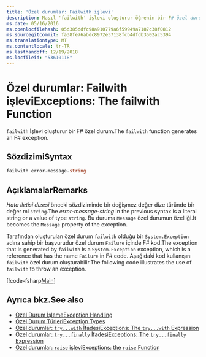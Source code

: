 ```yaml
---
title: 'Özel durumlar: Failwith işlevi'
description: Nasıl 'failwith' işlevi oluşturur öğrenin bir F# özel durum.
ms.date: 05/16/2016
ms.openlocfilehash: 05d385ddfc98a910779a6f59949a7187c38f0812
ms.sourcegitcommit: fa38fe76abdc8972e37138fcb4dfdb3502ac5394
ms.translationtype: MT
ms.contentlocale: tr-TR
ms.lasthandoff: 12/19/2018
ms.locfileid: "53610118"
---
```

# <a name="exceptions-the-failwith-function"></a><span data-ttu-id="4dcdb-103">Özel durumlar: Failwith işlevi</span><span class="sxs-lookup"><span data-stu-id="4dcdb-103">Exceptions: The failwith Function</span></span>

<span data-ttu-id="4dcdb-104">`failwith` İşlevi oluşturur bir F# özel durum.</span><span class="sxs-lookup"><span data-stu-id="4dcdb-104">The `failwith` function generates an F# exception.</span></span>

## <a name="syntax"></a><span data-ttu-id="4dcdb-105">Sözdizimi</span><span class="sxs-lookup"><span data-stu-id="4dcdb-105">Syntax</span></span>

```fsharp
failwith error-message-string
```

## <a name="remarks"></a><span data-ttu-id="4dcdb-106">Açıklamalar</span><span class="sxs-lookup"><span data-stu-id="4dcdb-106">Remarks</span></span>

<span data-ttu-id="4dcdb-107">*Hata iletisi dizesi* önceki sözdiziminde bir değişmez değer dize türünde bir değer mi `string`.</span><span class="sxs-lookup"><span data-stu-id="4dcdb-107">The *error-message-string* in the previous syntax is a literal string or a value of type `string`.</span></span> <span data-ttu-id="4dcdb-108">Bu duruma `Message` özel durumun özelliği.</span><span class="sxs-lookup"><span data-stu-id="4dcdb-108">It becomes the `Message` property of the exception.</span></span>

<span data-ttu-id="4dcdb-109">Tarafından oluşturulan özel durum `failwith` olduğu bir `System.Exception` adına sahip bir başvurudur özel durum `Failure` içinde F# kod.</span><span class="sxs-lookup"><span data-stu-id="4dcdb-109">The exception that is generated by `failwith` is a `System.Exception` exception, which is a reference that has the name `Failure` in F# code.</span></span> <span data-ttu-id="4dcdb-110">Aşağıdaki kod kullanışını `failwith` özel durum oluşturabilir.</span><span class="sxs-lookup"><span data-stu-id="4dcdb-110">The following code illustrates the use of `failwith` to throw an exception.</span></span>

[!code-fsharp[Main](../../../../samples/snippets/fsharp/lang-ref-2/snippet6001.fs)]

## <a name="see-also"></a><span data-ttu-id="4dcdb-111">Ayrıca bkz.</span><span class="sxs-lookup"><span data-stu-id="4dcdb-111">See also</span></span>

- [<span data-ttu-id="4dcdb-112">Özel Durum İşleme</span><span class="sxs-lookup"><span data-stu-id="4dcdb-112">Exception Handling</span></span>](index.md)
- [<span data-ttu-id="4dcdb-113">Özel Durum Türleri</span><span class="sxs-lookup"><span data-stu-id="4dcdb-113">Exception Types</span></span>](exception-types.md)
- [<span data-ttu-id="4dcdb-114">Özel durumlar: `try...with` İfadesi</span><span class="sxs-lookup"><span data-stu-id="4dcdb-114">Exceptions: The `try...with` Expression</span></span>](the-try-with-expression.md)
- [<span data-ttu-id="4dcdb-115">Özel durumlar: `try...finally` İfadesi</span><span class="sxs-lookup"><span data-stu-id="4dcdb-115">Exceptions: The `try...finally` Expression</span></span>](the-try-finally-expression.md)
- [<span data-ttu-id="4dcdb-116">Özel durumlar: `raise` işlevi</span><span class="sxs-lookup"><span data-stu-id="4dcdb-116">Exceptions: the `raise` Function</span></span>](the-raise-function.md)